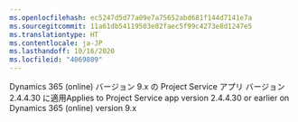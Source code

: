 ```yaml
---
ms.openlocfilehash: ec5247d5d77a09e7a75652abd681f144d7141e7a
ms.sourcegitcommit: 11a61db54119503e82faec5f99c4273e8d1247e5
ms.translationtype: HT
ms.contentlocale: ja-JP
ms.lasthandoff: 10/16/2020
ms.locfileid: "4069809"
---
```

<span data-ttu-id="f6af5-101">Dynamics 365 (online) バージョン 9.x の Project Service アプリ バージョン 2.4.4.30 に適用</span><span class="sxs-lookup"><span data-stu-id="f6af5-101">Applies to Project Service app version 2.4.4.30 or earlier on Dynamics 365 (online) version 9.x</span></span>
